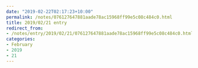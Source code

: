```yaml
---
date: "2019-02-22T02:17:23+10:00"
permalink: /notes/076127647881aade78ac15968ff99e5c08c484c0.html
title: 2019/02/21 entry
redirect_from:
- /notes/entry/2019/02/21/076127647881aade78ac15968ff99e5c08c484c0.html
categories:
- February
- 2019
- 21
---
```

